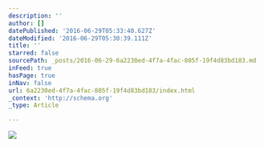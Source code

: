```yaml
---
description: ''
author: []
datePublished: '2016-06-29T05:33:40.627Z'
dateModified: '2016-06-29T05:30:39.111Z'
title: ''
starred: false
sourcePath: _posts/2016-06-29-6a2230ed-4f7a-4fac-805f-19f4d83bd183.md
inFeed: true
hasPage: true
inNav: false
url: 6a2230ed-4f7a-4fac-805f-19f4d83bd183/index.html
_context: 'http://schema.org'
_type: Article

---
```

![](https://the-grid-user-content.s3-us-west-2.amazonaws.com/2f721f3c-4c44-4bc0-b417-bafe5d56b63b.jpg)